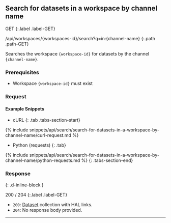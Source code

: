 ## Search for datasets in a workspace by channel name

GET
{:.label .label-GET}

/api/workspaces/{workspaces-id}/search?q=in:{channel-name}
{:.path .path-GET}

Searches the workspace `{workspace-id}` for datasets by the channel `{channel-name}`.

### Prerequisites
- Workspace `{workspace-id}` must exist

### Request
#### Example Snippets
- cURL
{: .tab .tabs-section-start}

{% include snippets/api/search/search-for-datasets-in-a-workspace-by-channel-name/curl-request.md %}

- Python (requests)
{: .tab}

{% include snippets/api/search/search-for-datasets-in-a-workspace-by-channel-name/python-requests.md %}
{: .tabs-section-end}

### Response
{: .d-inline-block }

200 / 204
{:.label .label-GET}

- `200`: [Dataset](datasets#dataset) collection with HAL links.
- `204`: No response body provided.

---
